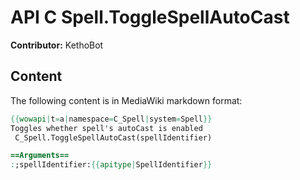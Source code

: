 # API C Spell.ToggleSpellAutoCast

**Contributor:** KethoBot

## Content

The following content is in MediaWiki markdown format:

```mediawiki
{{wowapi|t=a|namespace=C_Spell|system=Spell}}
Toggles whether spell's autoCast is enabled
 C_Spell.ToggleSpellAutoCast(spellIdentifier)

==Arguments==
:;spellIdentifier:{{apitype|SpellIdentifier}}
```